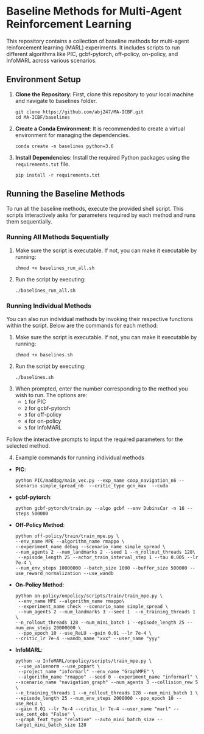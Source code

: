 # Baseline Methods for Multi-Agent Reinforcement Learning

This repository contains a collection of baseline methods for multi-agent reinforcement learning (MARL) experiments. It includes scripts to run different algorithms like PIC, gcbf-pytorch, off-policy, on-policy, and InfoMARL across various scenarios.

## Environment Setup

1. **Clone the Repository**: First, clone this repository to your local machine and navigate to baselines folder.
    ```
    git clone https://github.com/abj247/MA-ICBF.git
    cd MA-ICBF/baselines
    ```
2. **Create a Conda Environment**: It is recommended to create a virtual environment for managing the dependencies.
    ```
    conda create -n baselines python=3.6
    ```
3. **Install Dependencies**: Install the required Python packages using the `requirements.txt` file.
    ```
    pip install -r requirements.txt
    ```

## Running the Baseline Methods

To run all the baseline methods, execute the provided shell script. This scripts interactively asks for parameters required by each method and runs them sequentially. 

### Running All Methods Sequentially

1. Make sure the script is executable. If not, you can make it executable by running:
    ```
    chmod +x baselines_run_all.sh
    ```
2. Run the script by executing:
    ```
    ./baselines_run_all.sh
    ```

### Running Individual Methods

You can also run individual methods by invoking their respective functions within the script. Below are the commands for each method:

1. Make sure the script is executable. If not, you can make it executable by running:
    ```
    chmod +x baselines.sh
    ```
2. Run the script by executing:
    ```
    ./baselines.sh

3. When prompted, enter the number corresponding to the method you wish to run. The options are:
    - `1` for PIC
    - `2` for gcbf-pytorch
    - `3` for off-policy
    - `4` for on-policy
    - `5` for InfoMARL

Follow the interactive prompts to input the required parameters for the selected method.

4. Example commands for running individual methods

- **PIC**: 
    ```
    python PIC/maddpg/main_vec.py --exp_name coop_navigation_n6 --scenario simple_spread_n6  --critic_type gcn_max  --cuda
    
    ```
- **gcbf-pytorch**: 
    ```
    python gcbf-pytorch/train.py --algo gcbf --env DubinsCar -n 16 --steps 500000
    
    ```
- **Off-Policy Method**: 
    ```
    python off-policy/train/train_mpe.py \
    --env_name MPE --algorithm_name rmappo \
    --experiment_name debug --scenario_name simple_spread \
    --num_agents 2 --num_landmarks 2 --seed 1 --n_rollout_threads 128\
     --episode_length 25 --actor_train_interval_step 1 --tau 0.005 --lr 7e-4 \
    --num_env_steps 10000000 --batch_size 1000 --buffer_size 500000 --use_reward_normalization --use_wandb
    
    ```
- **On-Policy Method**: 
    ```
    python on-policy/onpolicy/scripts/train/train_mpe.py \
     --env_name MPE --algorithm_name rmappo\
     --experiment_name check --scenario_name simple_spread \
     --num_agents 2 --num_landmarks 3 --seed 1  --n_training_threads 1 \
    --n_rollout_threads 128 --num_mini_batch 1 --episode_length 25 --num_env_steps 20000000 \
     --ppo_epoch 10 --use_ReLU --gain 0.01 --lr 7e-4 \
    --critic_lr 7e-4 --wandb_name "xxx" --user_name "yyy"
    
    ```
- **InfoMARL**: 
    ```
    python -u InfoMARL/onpolicy/scripts/train_mpe.py \
     --use_valuenorm --use_popart \
     --project_name "informarl" --env_name "GraphMPE" \
     --algorithm_name "rmappo" --seed 0 --experiment_name "informarl" \
    --scenario_name "navigation_graph" --num_agents 3 --collision_rew 5 \
    --n_training_threads 1 --n_rollout_threads 128 --num_mini_batch 1 \
    --episode_length 25 --num_env_steps 2000000 --ppo_epoch 10 --use_ReLU \
    --gain 0.01 --lr 7e-4 --critic_lr 7e-4 --user_name "marl" --use_cent_obs "False" \
    --graph_feat_type "relative" --auto_mini_batch_size --target_mini_batch_size 128
    
    ```



